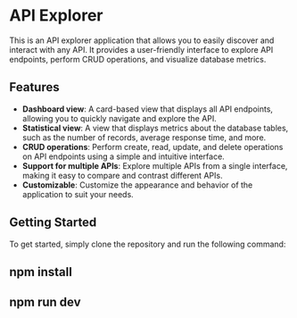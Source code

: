 # API Explorer

This is an API explorer application that allows you to easily discover and interact with any API. It provides a user-friendly interface to explore API endpoints, perform CRUD operations, and visualize database metrics.

## Features

- **Dashboard view**: A card-based view that displays all API endpoints, allowing you to quickly navigate and explore the API.
- **Statistical view**: A view that displays metrics about the database tables, such as the number of records, average response time, and more.
- **CRUD operations**: Perform create, read, update, and delete operations on API endpoints using a simple and intuitive interface.
- **Support for multiple APIs**: Explore multiple APIs from a single interface, making it easy to compare and contrast different APIs.
- **Customizable**: Customize the appearance and behavior of the application to suit your needs.

## Getting Started

To get started, simply clone the repository and run the following command:


## npm install
## npm run dev
